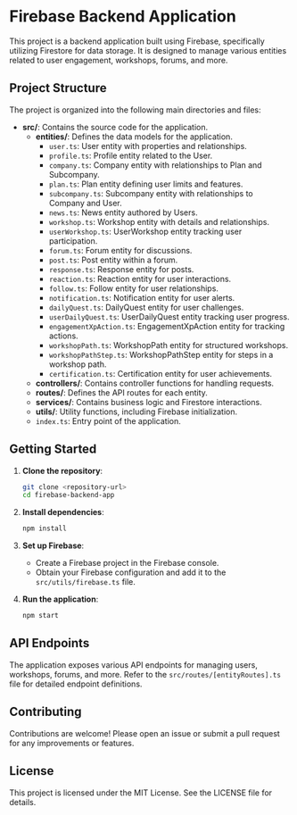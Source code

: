 # Firebase Backend Application

This project is a backend application built using Firebase, specifically utilizing Firestore for data storage. It is designed to manage various entities related to user engagement, workshops, forums, and more.

## Project Structure

The project is organized into the following main directories and files:

- **src/**: Contains the source code for the application.
  - **entities/**: Defines the data models for the application.
    - `user.ts`: User entity with properties and relationships.
    - `profile.ts`: Profile entity related to the User.
    - `company.ts`: Company entity with relationships to Plan and Subcompany.
    - `plan.ts`: Plan entity defining user limits and features.
    - `subcompany.ts`: Subcompany entity with relationships to Company and User.
    - `news.ts`: News entity authored by Users.
    - `workshop.ts`: Workshop entity with details and relationships.
    - `userWorkshop.ts`: UserWorkshop entity tracking user participation.
    - `forum.ts`: Forum entity for discussions.
    - `post.ts`: Post entity within a forum.
    - `response.ts`: Response entity for posts.
    - `reaction.ts`: Reaction entity for user interactions.
    - `follow.ts`: Follow entity for user relationships.
    - `notification.ts`: Notification entity for user alerts.
    - `dailyQuest.ts`: DailyQuest entity for user challenges.
    - `userDailyQuest.ts`: UserDailyQuest entity tracking user progress.
    - `engagementXpAction.ts`: EngagementXpAction entity for tracking actions.
    - `workshopPath.ts`: WorkshopPath entity for structured workshops.
    - `workshopPathStep.ts`: WorkshopPathStep entity for steps in a workshop path.
    - `certification.ts`: Certification entity for user achievements.
  - **controllers/**: Contains controller functions for handling requests.
  - **routes/**: Defines the API routes for each entity.
  - **services/**: Contains business logic and Firestore interactions.
  - **utils/**: Utility functions, including Firebase initialization.
  - `index.ts`: Entry point of the application.

## Getting Started

1. **Clone the repository**:
   ```bash
   git clone <repository-url>
   cd firebase-backend-app
   ```

2. **Install dependencies**:
   ```bash
   npm install
   ```

3. **Set up Firebase**:
   - Create a Firebase project in the Firebase console.
   - Obtain your Firebase configuration and add it to the `src/utils/firebase.ts` file.

4. **Run the application**:
   ```bash
   npm start
   ```

## API Endpoints

The application exposes various API endpoints for managing users, workshops, forums, and more. Refer to the `src/routes/[entityRoutes].ts` file for detailed endpoint definitions.

## Contributing

Contributions are welcome! Please open an issue or submit a pull request for any improvements or features.

## License

This project is licensed under the MIT License. See the LICENSE file for details.